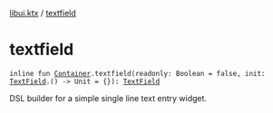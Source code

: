 [libui.ktx](index.md) / [textfield](./textfield.md)

# textfield

`inline fun `[`Container`](-container/index.md)`.textfield(readonly: Boolean = false, init: `[`TextField`](-text-field/index.md)`.() -> Unit = {}): `[`TextField`](-text-field/index.md)

DSL builder for a simple single line text entry widget.


